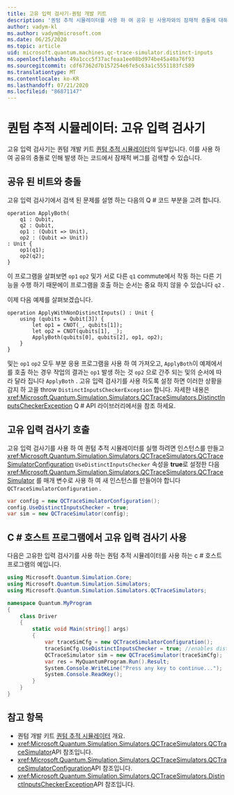 ```yaml
---
title: 고유 입력 검사기-퀀텀 개발 키트
description: '퀀텀 추적 시뮬레이터를 사용 하 여 공유 된 사용자와의 잠재적 충돌에 대해 Q # 코드를 확인 하는 Microsoft QDK 고유 입력 검사기에 대해 알아봅니다.'
author: vadym-kl
ms.author: vadym@microsoft.com
ms.date: 06/25/2020
ms.topic: article
uid: microsoft.quantum.machines.qc-trace-simulator.distinct-inputs
ms.openlocfilehash: 49a1ccc5f37acfeaa1ee08bd974be45a40a76f93
ms.sourcegitcommit: cdf67362d7b157254e6fe5c63a1c5551183fc589
ms.translationtype: MT
ms.contentlocale: ko-KR
ms.lasthandoff: 07/21/2020
ms.locfileid: "86871147"
---
```

# <a name="quantum-trace-simulator-distinct-inputs-checker"></a>퀀텀 추적 시뮬레이터: 고유 입력 검사기

고유 입력 검사기는 퀀텀 개발 키트 [퀀텀 추적 시뮬레이터](xref:microsoft.quantum.machines.qc-trace-simulator.intro)의 일부입니다. 이를 사용 하 여 공유의 충돌로 인해 발생 하는 코드에서 잠재적 버그를 검색할 수 있습니다. 

## <a name="conflicts-with-shared-qubits"></a>공유 된 비트와 충돌

고유 입력 검사기에서 검색 된 문제를 설명 하는 다음의 Q # 코드 부분을 고려 합니다.

```qsharp
operation ApplyBoth(
    q1 : Qubit,
    q2 : Qubit,
    op1 : (Qubit => Unit),
    op2 : (Qubit => Unit))
: Unit {
    op1(q1);
    op2(q2);
}
```

이 프로그램을 살펴보면 `op1` `op2` 및가 서로 다른 `q1` commute에서 작동 하는 다른 기능을 수행 하기 때문에이 프로그램을 호출 하는 순서는 중요 하지 않을 수 있습니다 `q2` . 

이제 다음 예제를 살펴보겠습니다.

```qsharp
operation ApplyWithNonDistinctInputs() : Unit {
    using (qubits = Qubit[3]) {
        let op1 = CNOT(_, qubits[1]);
        let op2 = CNOT(qubits[1], _);
        ApplyBoth(qubits[0], qubits[2], op1, op2);
    }
}
```

및는 `op1` `op2` 모두 부분 응용 프로그램을 사용 하 여 가져오고, `ApplyBoth`이 예제에서를 호출 하는 경우 작업의 결과는 `op1` 발생 하는 것 `op2` 으로 간주 되는 및의 순서에 따라 달라 집니다 `ApplyBoth` . 고유 입력 검사기를 사용 하도록 설정 하면 이러한 상황을 감지 하 고을 throw `DistinctInputsCheckerException` 합니다. 자세한 내용은 <xref:Microsoft.Quantum.Simulation.Simulators.QCTraceSimulators.DistinctInputsCheckerException> Q # API 라이브러리에서을 참조 하세요.

## <a name="invoking-the-distinct-inputs-checker"></a>고유 입력 검사기 호출

고유 입력 검사기를 사용 하 여 퀀텀 추적 시뮬레이터를 실행 하려면 인스턴스를 만들고 <xref:Microsoft.Quantum.Simulation.Simulators.QCTraceSimulators.QCTraceSimulatorConfiguration> `UseDistinctInputsChecker` 속성을 **true**로 설정한 다음 <xref:Microsoft.Quantum.Simulation.Simulators.QCTraceSimulators.QCTraceSimulator> 를 매개 변수로 사용 하 여 새 인스턴스를 만들어야 합니다 `QCTraceSimulatorConfiguration` . 

```csharp
var config = new QCTraceSimulatorConfiguration();
config.UseDistinctInputsChecker = true;
var sim = new QCTraceSimulator(config);
```

## <a name="using-the-distinct-inputs-checker-in-a-c-host-program"></a>C # 호스트 프로그램에서 고유 입력 검사기 사용

다음은 고유한 입력 검사기를 사용 하는 퀀텀 추적 시뮬레이터를 사용 하는 c # 호스트 프로그램의 예입니다.

```csharp
using Microsoft.Quantum.Simulation.Core;
using Microsoft.Quantum.Simulation.Simulators;
using Microsoft.Quantum.Simulation.Simulators.QCTraceSimulators;

namespace Quantum.MyProgram
{
    class Driver
    {
        static void Main(string[] args)
        {
            var traceSimCfg = new QCTraceSimulatorConfiguration();
            traceSimCfg.UseDistinctInputsChecker = true; //enables distinct inputs checker
            QCTraceSimulator sim = new QCTraceSimulator(traceSimCfg);
            var res = MyQuantumProgram.Run().Result;
            System.Console.WriteLine("Press any key to continue...");
            System.Console.ReadKey();
        }
    }
}
```

## <a name="see-also"></a>참고 항목

- 퀀텀 개발 키트 [퀀텀 추적 시뮬레이터](xref:microsoft.quantum.machines.qc-trace-simulator.intro) 개요.
- <xref:Microsoft.Quantum.Simulation.Simulators.QCTraceSimulators.QCTraceSimulator>API 참조입니다.
- <xref:Microsoft.Quantum.Simulation.Simulators.QCTraceSimulators.QCTraceSimulatorConfiguration>API 참조입니다.
- <xref:Microsoft.Quantum.Simulation.Simulators.QCTraceSimulators.DistinctInputsCheckerException>API 참조입니다.
